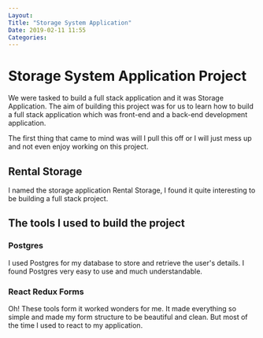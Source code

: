 ```yaml
---
Layout: 
Title: "Storage System Application"
Date: 2019-02-11 11:55
Categories:
---
```


# Storage System Application Project

We were tasked to build a full stack application and it was Storage Application. The aim of building this project was for us to learn how to build a full stack application which was front-end and a back-end development application.

The first thing that came to mind was will I pull this off or I will just mess up and not even enjoy working on this project. 

## Rental Storage
I named the storage application Rental Storage, I found it quite interesting to be building a full stack project. 

## The tools I used to build the project

### Postgres

I used Postgres for my database to store and retrieve the user's details. I found Postgres very easy to use and much understandable.

### React Redux Forms
 
 Oh! These tools form it worked wonders for me. It made everything so simple and made my form structure to be beautiful and clean. But most of the time I used to react to my application.
 